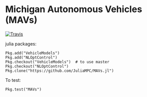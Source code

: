 # Michigan Autonomous Vehicles (MAVs)

[![Travis](https://travis-ci.org/JuliaMPC/MAVs.jl.svg?branch=master)](https://travis-ci.org/JuliaMPC/MAVs.jl)

julia packages:
```
Pkg.add("VehicleModels")
Pkg.add("NLOptControl")
Pkg.checkout("VehicleModels")  # to use master
Pkg.checkout("NLOptControl")
Pkg.clone("https://github.com/JuliaMPC/MAVs.jl")
```

To test:
```
Pkg.test("MAVs")
```

